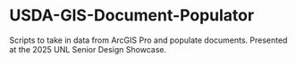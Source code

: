 # USDA-GIS-Document-Populator
Scripts to take in data from ArcGIS Pro and populate documents. Presented at the 2025 UNL Senior Design Showcase.
